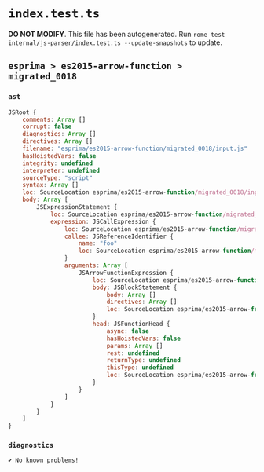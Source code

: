# `index.test.ts`

**DO NOT MODIFY**. This file has been autogenerated. Run `rome test internal/js-parser/index.test.ts --update-snapshots` to update.

## `esprima > es2015-arrow-function > migrated_0018`

### `ast`

```javascript
JSRoot {
	comments: Array []
	corrupt: false
	diagnostics: Array []
	directives: Array []
	filename: "esprima/es2015-arrow-function/migrated_0018/input.js"
	hasHoistedVars: false
	integrity: undefined
	interpreter: undefined
	sourceType: "script"
	syntax: Array []
	loc: SourceLocation esprima/es2015-arrow-function/migrated_0018/input.js 1:0-2:0
	body: Array [
		JSExpressionStatement {
			loc: SourceLocation esprima/es2015-arrow-function/migrated_0018/input.js 1:0-1:13
			expression: JSCallExpression {
				loc: SourceLocation esprima/es2015-arrow-function/migrated_0018/input.js 1:0-1:13
				callee: JSReferenceIdentifier {
					name: "foo"
					loc: SourceLocation esprima/es2015-arrow-function/migrated_0018/input.js 1:0-1:3 (foo)
				}
				arguments: Array [
					JSArrowFunctionExpression {
						loc: SourceLocation esprima/es2015-arrow-function/migrated_0018/input.js 1:4-1:12
						body: JSBlockStatement {
							body: Array []
							directives: Array []
							loc: SourceLocation esprima/es2015-arrow-function/migrated_0018/input.js 1:10-1:12
						}
						head: JSFunctionHead {
							async: false
							hasHoistedVars: false
							params: Array []
							rest: undefined
							returnType: undefined
							thisType: undefined
							loc: SourceLocation esprima/es2015-arrow-function/migrated_0018/input.js 1:4-1:9
						}
					}
				]
			}
		}
	]
}
```

### `diagnostics`

```
✔ No known problems!

```

